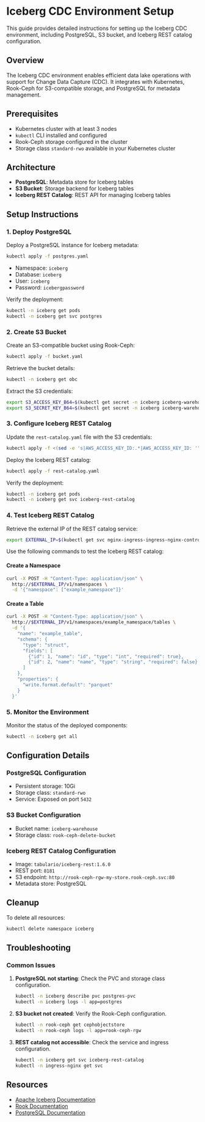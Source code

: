 # Iceberg CDC Environment Setup

This guide provides detailed instructions for setting up the Iceberg CDC environment, including PostgreSQL, S3 bucket, and Iceberg REST catalog configuration.

## Overview

The Iceberg CDC environment enables efficient data lake operations with support for Change Data Capture (CDC). It integrates with Kubernetes, Rook-Ceph for S3-compatible storage, and PostgreSQL for metadata management.

## Prerequisites

- Kubernetes cluster with at least 3 nodes
- `kubectl` CLI installed and configured
- Rook-Ceph storage configured in the cluster
- Storage class `standard-rwo` available in your Kubernetes cluster

## Architecture

- **PostgreSQL**: Metadata store for Iceberg tables
- **S3 Bucket**: Storage backend for Iceberg tables
- **Iceberg REST Catalog**: REST API for managing Iceberg tables

## Setup Instructions

### 1. Deploy PostgreSQL

Deploy a PostgreSQL instance for Iceberg metadata:

```bash
kubectl apply -f postgres.yaml
```

- Namespace: `iceberg`
- Database: `iceberg`
- User: `iceberg`
- Password: `icebergpassword`

Verify the deployment:

```bash
kubectl -n iceberg get pods
kubectl -n iceberg get svc postgres
```

### 2. Create S3 Bucket

Create an S3-compatible bucket using Rook-Ceph:

```bash
kubectl apply -f bucket.yaml
```

Retrieve the bucket details:

```bash
kubectl -n iceberg get obc
```

Extract the S3 credentials:

```bash
export S3_ACCESS_KEY_B64=$(kubectl get secret -n iceberg iceberg-warehouse-bucket -o jsonpath='{.data.AWS_ACCESS_KEY_ID}')
export S3_SECRET_KEY_B64=$(kubectl get secret -n iceberg iceberg-warehouse-bucket -o jsonpath='{.data.AWS_SECRET_ACCESS_KEY}')
```

### 3. Configure Iceberg REST Catalog

Update the `rest-catalog.yaml` file with the S3 credentials:

```bash
kubectl apply -f <(sed -e 's|AWS_ACCESS_KEY_ID:.*|AWS_ACCESS_KEY_ID: '"$S3_ACCESS_KEY_B64"'|' -e 's|AWS_SECRET_ACCESS_KEY:.*|AWS_SECRET_ACCESS_KEY: '"$S3_SECRET_KEY_B64"'|' rest-catalog.yaml)
```

Deploy the Iceberg REST catalog:

```bash
kubectl apply -f rest-catalog.yaml
```

Verify the deployment:

```bash
kubectl -n iceberg get pods
kubectl -n iceberg get svc iceberg-rest-catalog
```

### 4. Test Iceberg REST Catalog

Retrieve the external IP of the REST catalog service:

```bash
export EXTERNAL_IP=$(kubectl get svc nginx-ingress-ingress-nginx-controller -n ingress-nginx -o jsonpath='{.status.loadBalancer.ingress[0].ip}')
```

Use the following commands to test the Iceberg REST catalog:

#### Create a Namespace

```bash
curl -X POST -H "Content-Type: application/json" \
  http://$EXTERNAL_IP/v1/namespaces \
  -d '{"namespace": ["example_namespace"]}'
```

#### Create a Table

```bash
curl -X POST -H "Content-Type: application/json" \
  http://$EXTERNAL_IP/v1/namespaces/example_namespace/tables \
  -d '{
    "name": "example_table",
    "schema": {
      "type": "struct",
      "fields": [
        {"id": 1, "name": "id", "type": "int", "required": true},
        {"id": 2, "name": "name", "type": "string", "required": false}
      ]
    },
    "properties": {
      "write.format.default": "parquet"
    }
  }'
```

### 5. Monitor the Environment

Monitor the status of the deployed components:

```bash
kubectl -n iceberg get all
```

## Configuration Details

### PostgreSQL Configuration

- Persistent storage: 10Gi
- Storage class: `standard-rwo`
- Service: Exposed on port `5432`

### S3 Bucket Configuration

- Bucket name: `iceberg-warehouse`
- Storage class: `rook-ceph-delete-bucket`

### Iceberg REST Catalog Configuration

- Image: `tabulario/iceberg-rest:1.6.0`
- REST port: `8181`
- S3 endpoint: `http://rook-ceph-rgw-my-store.rook-ceph.svc:80`
- Metadata store: PostgreSQL

## Cleanup

To delete all resources:

```bash
kubectl delete namespace iceberg
```

## Troubleshooting

### Common Issues

1. **PostgreSQL not starting**: Check the PVC and storage class configuration.
   ```bash
   kubectl -n iceberg describe pvc postgres-pvc
   kubectl -n iceberg logs -l app=postgres
   ```

2. **S3 bucket not created**: Verify the Rook-Ceph configuration.
   ```bash
   kubectl -n rook-ceph get cephobjectstore
   kubectl -n rook-ceph logs -l app=rook-ceph-rgw
   ```

3. **REST catalog not accessible**: Check the service and ingress configuration.
   ```bash
   kubectl -n iceberg get svc iceberg-rest-catalog
   kubectl -n ingress-nginx get svc
   ```

## Resources

- [Apache Iceberg Documentation](https://iceberg.apache.org/)
- [Rook Documentation](https://rook.io/docs/rook/latest/)
- [PostgreSQL Documentation](https://www.postgresql.org/docs/)
